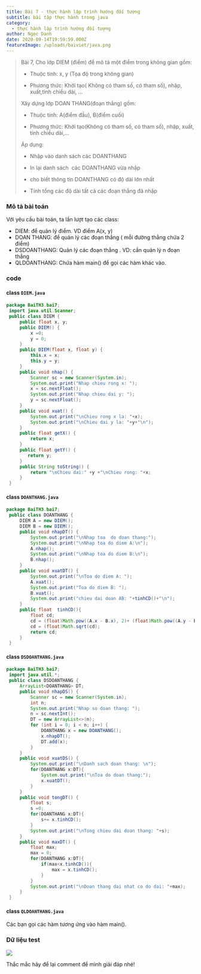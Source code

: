 ```yaml
---
title: Bài 7 - thực hành lập trình hướng đối tượng
subtitle: bài tập thực hành trong java
category:
  - thực hành lập trình hướng đối tượng
author: Ngọc Danh
date: 2020-09-14T19:59:59.000Z
featureImage: /uploads/baiviet/java.png
---
```


> Bài 7, Cho lớp DIEM (điểm) để mô tả một điểm trong không gian gồm:  
> 
> *   Thuộc tính: x, y (Tọa độ trong không gian)
> 
> *   Phương thức: Khởi tạo( Không có tham số, có tham số), nhập, xuất,tính chiều dài, ...
> 
> Xây dựng lớp DOAN THANG(đoạn thẳng) gồm:  
> 
> *   Thuộc tính: A(điểm đầu), B(điểm cuối)
> 
> *   Phương thức: Khởi tạo(Không có tham số, có tham số), nhập, xuất, tính chiều dài,...
> 
> Áp dụng:  
> 
> *   Nhập vào danh sách các DOANTHANG
> 
> *   In lại danh sách  các DOANTHANG vừa nhập
> 
> *   cho biết thông tin DOANTHANG có độ dài lớn nhất
> 
> *   Tính tổng các độ dài tất cả các đoạn thẳng đã nhập

### Mô tả bài toán

Với yêu cầu bài toán, ta lần lượt tạo các class:

*   DIEM: để quản lý điểm. VD điểm A(x, y)
*   DOAN THANG: để quản lý các đoạn thẳng ( mỗi đường thẳng chứa 2 điểm)
*   DSDOANTHANG: Quản lý các đoạn thẳng . VD: cần quản lý n đoạn thẳng 
*   QLDOANTHANG: Chứa hàm main() để gọi các hàm khác vào.

### code

#### class `DIEM.java`

```java
package BaiTH3.bai7;
 import java.util.Scanner;
 public class DIEM {
     public float x, y;
     public DIEM() {
         x =0;
         y = 0;
     }
     public DIEM(float x, float y) {
         this.x = x;
         this.y = y;
     }
     public void nhap() {
         Scanner sc = new Scanner(System.in);
         System.out.print("Nhap chieu rong x: ");
         x = sc.nextFloat();
         System.out.print("Nhap chieu dai y: ");
         y = sc.nextFloat();
     }
     public void xuat() {
         System.out.print("\nChieu rong x la: "+x);
         System.out.print("\nChieu dai y la: "+y+"\n");
     }
     public float getX() {
         return x;
     }
     public float getY() {
        return y;
     }
     public String toString() {
         return "\nChieu dai:" +y +"\nChieu rong: "+x;
     }
 }
```

#### class `DOANTHANG.java`

```java
package BaiTH3.bai7;
 public class DOANTHANG {
     DIEM A = new DIEM();
     DIEM B = new DIEM();
     public void nhapDT() {
         System.out.print("\nNhap toa  do doan thang:");
         System.out.print("\nNhap toa do diem A:\n");
         A.nhap();
         System.out.print("\nNhap toa do diem B:\n");
         B.nhap();
     }
     public void xuatDT() {
         System.out.print("\nToa do diem A: ");
         A.xuat();
         System.out.print("Toa do diem B: ");
         B.xuat();
         System.out.print("chieu dai doan AB: "+tinhCD()+"\n");
     }
     public float  tinhCD(){
         float cd;
         cd = (float)Math.pow((A.x - B.x), 2)+ (float)Math.pow((A.y - B.y), 2);
         cd = (float)Math.sqrt(cd);
         return cd;
     }
 }
```

#### class `DSDOANTHANG.java`

```java
package BaiTH3.bai7;
 import java.util.*;
 public class DSDOANTHANG {
     ArrayList<DOANTHANG> DT;
     public void nhapDS() {
         Scanner sc = new Scanner(System.in);
         int n;
         System.out.print("Nhap so doan thang: ");
         n = sc.nextInt();
         DT = new ArrayList<>(n);
         for (int i = 0; i < n; i++) {
             DOANTHANG x = new DOANTHANG();
             x.nhapDT();
             DT.add(x);
         }
     }
     public void xuatDS() {
         System.out.print("\nDanh sach doan thang: \n");
         for(DOANTHANG x:DT){
             System.out.print("\nToa do doan thang:");
             x.xuatDT();
         }
     }
     public void tongDT() {
         float s;
         s =0;
         for(DOANTHANG x:DT){
             s+= x.tinhCD();
         }
         System.out.print("\nTong chieu dai doan thang: "+s);
     }
     public void maxDT() {
         float max;
         max = 0;
         for(DOANTHANG x:DT){
             if(max<x.tinhCD()){
                 max = x.tinhCD();
             }
         }
         System.out.print("\nDoan thang dai nhat co do dai: "+max);
     }
 }
```

#### class `QLDOANTHANG.java`

Các bạn gọi các hàm tương ứng vào hàm main(). 

### Dữ liệu test

[![](https://1.bp.blogspot.com/-71DpUHCjeD0/Xm914T06uaI/AAAAAAAAduQ/NNzYhZd8tNE7AluB-ZPK_Fr_SDyziRP5ACLcBGAsYHQ/s1600/2020-03-16_194908.jpg)](https://1.bp.blogspot.com/-71DpUHCjeD0/Xm914T06uaI/AAAAAAAAduQ/NNzYhZd8tNE7AluB-ZPK_Fr_SDyziRP5ACLcBGAsYHQ/s1600/2020-03-16_194908.jpg)

  

Thắc mắc hãy để lại comment để mình giải đáp nhé!